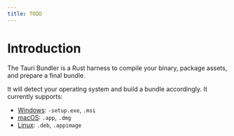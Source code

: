 ```yaml
---
title: TODO
---
```


# Introduction

The Tauri Bundler is a Rust harness to compile your binary, package assets, and prepare a final bundle.

It will detect your operating system and build a bundle accordingly. It currently supports:

- [Windows](./windows.md): `-setup.exe`, `.msi`
- [macOS](./macos.md): `.app`, `.dmg`
- [Linux](./linux.md): `.deb`, `.appimage`
